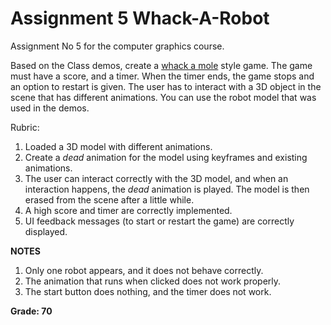 # Assignment 5 Whack-A-Robot

Assignment No 5 for the computer graphics course. 

Based on the Class demos, create a [whack a mole](https://en.wikipedia.org/wiki/Whac-A-Mole) style game. The game must have a score, and a timer. When the timer ends, the game stops and an option to restart is given. The user has to interact with a 3D object in the scene that has different animations. You can use the robot model that was used in the demos.

Rubric:

1. Loaded a 3D model with different animations.
2. Create a *dead* animation for the model using keyframes and existing animations.
3. The user can interact correctly with the 3D model, and when an interaction happens, the *dead* animation is played. The model is then erased from the scene after a little while.
4. A high score and timer are correctly implemented.
5. UI feedback messages (to start or restart the game) are correctly displayed.

**NOTES**

1. Only one robot appears, and it does not behave correctly.
2. The animation that runs when clicked does not work properly.
3. The start button does nothing, and the timer does not work.

**Grade: 70**